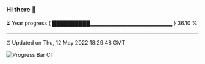 ### Hi there 👋

⏳ Year progress { ██████████▁▁▁▁▁▁▁▁▁▁▁▁▁▁▁▁▁▁▁▁ } 36.10 %

---

⏰ Updated on Thu, 12 May 2022 18:29:48 GMT

![Progress Bar CI](https://github.com/ZhaoGui/ZhaoGui/workflows/Progress%20Bar%20CI/badge.svg)
